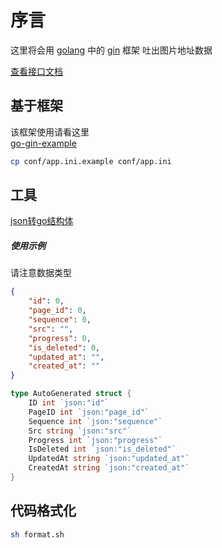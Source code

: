 # 序言
这里将会用 [golang](https://golang.org/) 中的 [gin](https://www.yoytang.com/go-gin-doc.html) 框架 吐出图片地址数据  

[查看接口文档](http://api_puppeteer.doc.hlzblog.top/)  

## 基于框架
该框架使用请看这里  
[go-gin-example](https://github.com/HaleyLeoZhang/node_puppeteer_example_go/blob/master/README_ZH.md)   

~~~bash
cp conf/app.ini.example conf/app.ini  
~~~

## 工具

[json转go结构体](https://www.sojson.com/json/json2go.html)  

##### 使用示例
请注意数据类型

~~~json
{
    "id": 0,
    "page_id": 0,
    "sequence": 0,
    "src": "",
    "progress": 0,
    "is_deleted": 0,
    "updated_at": "",
    "created_at": ""
}
~~~

~~~go
type AutoGenerated struct {
    ID int `json:"id"`
    PageID int `json:"page_id"`
    Sequence int `json:"sequence"`
    Src string `json:"src"`
    Progress int `json:"progress"`
    IsDeleted int `json:"is_deleted"`
    UpdatedAt string `json:"updated_at"`
    CreatedAt string `json:"created_at"`
}
~~~


## 代码格式化

~~~bash
sh format.sh
~~~